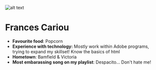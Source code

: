 ![alt text](https://scontent-sea1-1.xx.fbcdn.net/v/t1.0-9/20728177_10155589887978210_9018588254121999040_n.jpg?oh=83802138b46266fe62546794f4ee5753&oe=5A4C66F8)
# Frances Cariou

* __Favourite food__: Popcorn
* __Experience with technology:__ Mostly work within Adobe programs, trying to expand my skillset! Know the basics of html
* __Hometown__: Bamfield & Victoria
* __Most embarassing song on my playlist__: Despacito... Don't hate me!
